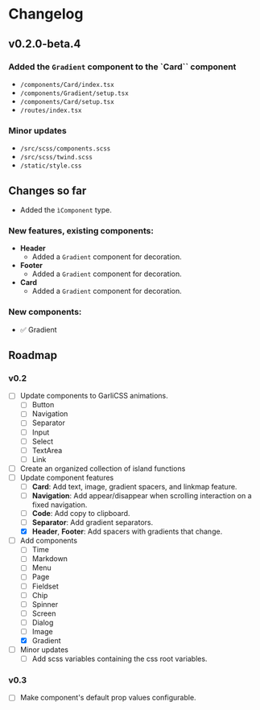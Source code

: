 # Changelog

## v0.2.0-beta.4

### Added the `Gradient` component to the `Card`` component
  - `/components/Card/index.tsx`
  - `/components/Gradient/setup.tsx`
  - `/components/Card/setup.tsx`
  - `/routes/index.tsx`

### Minor updates
  - `/src/scss/components.scss`
  - `/src/scss/twind.scss`
  - `/static/style.css`

## Changes so far

- Added the `ìComponent` type.

### New features, existing components:
  - **Header**
    - Added a `Gradient` component for decoration.
  - **Footer**
    - Added a `Gradient` component for decoration.
  - **Card**
    - Added a `Gradient` component for decoration.

### New components:
  - ✅ Gradient

## Roadmap

### v0.2

  - [ ] Update components to GarliCSS animations.
    - [ ] Button
    - [ ] Navigation
    - [ ] Separator
    - [ ] Input
    - [ ] Select
    - [ ] TextArea
    - [ ] Link
  - [ ] Create an organized collection of island functions
  - [ ] Update component features
    - [ ] **Card**: Add text, image, gradient spacers, and linkmap feature.
    - [ ] **Navigation**: Add appear/disappear when scrolling interaction on a fixed navigation.
    - [ ] **Code**: Add copy to clipboard.
    - [ ] **Separator**: Add gradient separators.
    - [x] **Header**, **Footer**: Add spacers with gradients that change.
  - [ ] Add components
    - [ ] Time
    - [ ] Markdown
    - [ ] Menu
    - [ ] Page
    - [ ] Fieldset
    - [ ] Chip
    - [ ] Spinner
    - [ ] Screen
    - [ ] Dialog
    - [ ] Image
    - [x] Gradient
  - [ ] Minor updates
    - [ ] Add scss variables containing the css root variables.

### v0.3

  - [ ] Make component's default prop values configurable.
